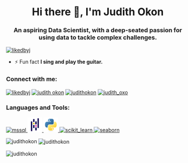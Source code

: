 <h1 align="center">Hi there 👋, I'm Judith Okon</h1>
<h3 align="center">An aspiring Data Scientist, with a deep-seated passion for using data to tackle complex challenges.</h3>

<p align="left"> <a href="https://twitter.com/likedbyj" target="blank"><img src="https://img.shields.io/twitter/follow/likedbyj?logo=twitter&style=for-the-badge" alt="likedbyj" /></a> </p>

- ⚡ Fun fact **I sing and play the guitar.**

<h3 align="left">Connect with me:</h3>
<p align="left">
<a href="https://twitter.com/likedbyj" target="blank"><img align="center" src="https://raw.githubusercontent.com/rahuldkjain/github-profile-readme-generator/master/src/images/icons/Social/twitter.svg" alt="likedbyj" height="30" width="40" /></a>
<a href="https://linkedin.com/in/judith okon" target="blank"><img align="center" src="https://raw.githubusercontent.com/rahuldkjain/github-profile-readme-generator/master/src/images/icons/Social/linked-in-alt.svg" alt="judith okon" height="30" width="40" /></a>
<a href="https://kaggle.com/judithokon" target="blank"><img align="center" src="https://raw.githubusercontent.com/rahuldkjain/github-profile-readme-generator/master/src/images/icons/Social/kaggle.svg" alt="judithokon" height="30" width="40" /></a>
<a href="https://instagram.com/judith_oxo" target="blank"><img align="center" src="https://raw.githubusercontent.com/rahuldkjain/github-profile-readme-generator/master/src/images/icons/Social/instagram.svg" alt="judith_oxo" height="30" width="40" /></a>
</p>

<h3 align="left">Languages and Tools:</h3>
<p align="left"> <a href="https://www.microsoft.com/en-us/sql-server" target="_blank" rel="noreferrer"> <img src="https://www.svgrepo.com/show/303229/microsoft-sql-server-logo.svg" alt="mssql" width="40" height="40"/> </a> <a href="https://pandas.pydata.org/" target="_blank" rel="noreferrer"> <img src="https://raw.githubusercontent.com/devicons/devicon/2ae2a900d2f041da66e950e4d48052658d850630/icons/pandas/pandas-original.svg" alt="pandas" width="40" height="40"/> </a> <a href="https://www.python.org" target="_blank" rel="noreferrer"> <img src="https://raw.githubusercontent.com/devicons/devicon/master/icons/python/python-original.svg" alt="python" width="40" height="40"/> </a> <a href="https://scikit-learn.org/" target="_blank" rel="noreferrer"> <img src="https://upload.wikimedia.org/wikipedia/commons/0/05/Scikit_learn_logo_small.svg" alt="scikit_learn" width="40" height="40"/> </a> <a href="https://seaborn.pydata.org/" target="_blank" rel="noreferrer"> <img src="https://seaborn.pydata.org/_images/logo-mark-lightbg.svg" alt="seaborn" width="40" height="40"/> </a> </p>

<p><img align="left" src="https://github-readme-stats.vercel.app/api/top-langs?username=judithokon&show_icons=true&locale=en&layout=compact" alt="judithokon" /></p>

<p>&nbsp;<img align="center" src="https://github-readme-stats.vercel.app/api?username=judithokon&show_icons=true&locale=en" alt="judithokon" /></p>

<p><img align="center" src="https://github-readme-streak-stats.herokuapp.com/?user=judithokon&" alt="judithokon" /></p>
